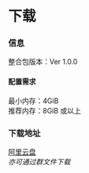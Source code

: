 # 下载

### 信息
整合包版本：Ver 1.0.0  
#### 配置需求
最小内存：4GiB  
推荐内存：8GiB 或以上  
### 下载地址
[阿里云盘](https://www.aliyundrive.com/s/srhtTjoDujz)  
*亦可通过群文件下载*